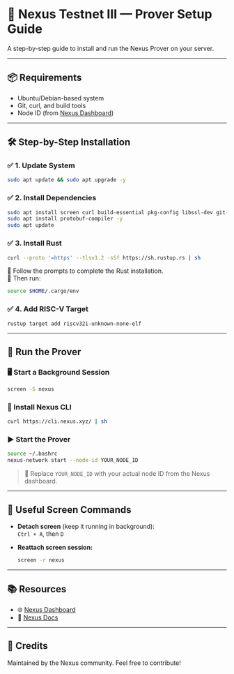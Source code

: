 # 🚀 Nexus Testnet III — Prover Setup Guide

A step-by-step guide to install and run the Nexus Prover on your server.

---

## 📦 Requirements

- Ubuntu/Debian-based system
- Git, curl, and build tools
- Node ID (from [Nexus Dashboard](https://app.nexus.xyz/nodes))

---

## 🛠️ Step-by-Step Installation

### ✅ 1. Update System

```bash
sudo apt update && sudo apt upgrade -y
```

### ✅ 2. Install Dependencies

```bash
sudo apt install screen curl build-essential pkg-config libssl-dev git-all -y
sudo apt install protobuf-compiler -y
sudo apt update
```

### ✅ 3. Install Rust

```bash
curl --proto '=https' --tlsv1.2 -sSf https://sh.rustup.rs | sh
```

🔹 Follow the prompts to complete the Rust installation.  
🔹 Then run:

```bash
source $HOME/.cargo/env
```

### ✅ 4. Add RISC-V Target

```bash
rustup target add riscv32i-unknown-none-elf
```

---

## 🚀 Run the Prover

### 🖥️ Start a Background Session

```bash
screen -S nexus
```

### 🔧 Install Nexus CLI

```bash
curl https://cli.nexus.xyz/ | sh
```

### ▶️ Start the Prover

```bash
source ~/.bashrc
nexus-network start --node-id YOUR_NODE_ID
```

> 🔁 Replace `YOUR_NODE_ID` with your actual node ID from the Nexus dashboard.

---

## 📌 Useful Screen Commands

- **Detach screen** (keep it running in background):  
  `Ctrl + A`, then `D`

- **Reattach screen session:**  
  ```bash
  screen -r nexus
  ```

---

## 📚 Resources

- 🌐 [Nexus Dashboard](https://app.nexus.xyz)
- 📄 [Nexus Docs](https://docs.nexus.xyz/layer-1/testnet/cli-node#quick-install)

---

## 🙌 Credits

Maintained by the Nexus community. Feel free to contribute!
